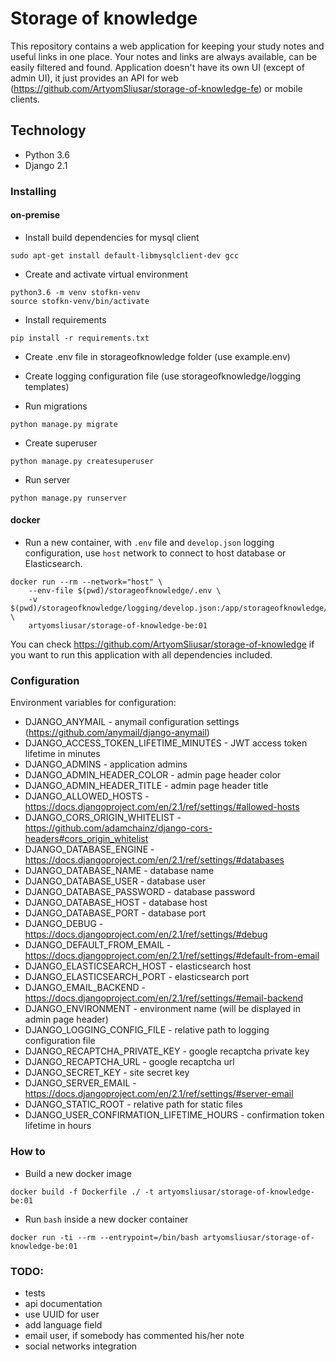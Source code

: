 # Storage of knowledge

This repository contains a web application for keeping your study notes and 
useful links in one place.
Your notes and links are always available, can be easily filtered and found.
Application doesn't have its own UI (except of admin UI), it just provides
an API for web (https://github.com/ArtyomSliusar/storage-of-knowledge-fe) or 
mobile clients.

## Technology

* Python 3.6
* Django 2.1

### Installing

#### on-premise

- Install build dependencies for mysql client
```
sudo apt-get install default-libmysqlclient-dev gcc
```

- Create and activate virtual environment
```
python3.6 -m venv stofkn-venv
source stofkn-venv/bin/activate
```

- Install requirements
```
pip install -r requirements.txt
```

- Create .env file in storageofknowledge folder (use example.env)

- Create logging configuration file (use storageofknowledge/logging templates)

- Run migrations
```
python manage.py migrate
```

- Create superuser
```
python manage.py createsuperuser
```

- Run server
```
python manage.py runserver
```

#### docker

- Run a new container, with `.env` file and `develop.json` logging configuration, 
use `host` network to connect to host database or Elasticsearch.
```
docker run --rm --network="host" \
    --env-file $(pwd)/storageofknowledge/.env \
    -v $(pwd)/storageofknowledge/logging/develop.json:/app/storageofknowledge/logging/develop.json \
    artyomsliusar/storage-of-knowledge-be:01
```

You can check https://github.com/ArtyomSliusar/storage-of-knowledge if you want
to run this application with all dependencies included.

### Configuration

Environment variables for configuration:

- DJANGO_ANYMAIL - anymail configuration settings (https://github.com/anymail/django-anymail)
- DJANGO_ACCESS_TOKEN_LIFETIME_MINUTES - JWT access token lifetime in minutes 
- DJANGO_ADMINS - application admins
- DJANGO_ADMIN_HEADER_COLOR - admin page header color
- DJANGO_ADMIN_HEADER_TITLE - admin page header title
- DJANGO_ALLOWED_HOSTS - https://docs.djangoproject.com/en/2.1/ref/settings/#allowed-hosts
- DJANGO_CORS_ORIGIN_WHITELIST - https://github.com/adamchainz/django-cors-headers#cors_origin_whitelist
- DJANGO_DATABASE_ENGINE - https://docs.djangoproject.com/en/2.1/ref/settings/#databases
- DJANGO_DATABASE_NAME - database name
- DJANGO_DATABASE_USER - database user
- DJANGO_DATABASE_PASSWORD - database password
- DJANGO_DATABASE_HOST - database host
- DJANGO_DATABASE_PORT - database port
- DJANGO_DEBUG - https://docs.djangoproject.com/en/2.1/ref/settings/#debug
- DJANGO_DEFAULT_FROM_EMAIL - https://docs.djangoproject.com/en/2.1/ref/settings/#default-from-email
- DJANGO_ELASTICSEARCH_HOST - elasticsearch host
- DJANGO_ELASTICSEARCH_PORT - elasticsearch port
- DJANGO_EMAIL_BACKEND - https://docs.djangoproject.com/en/2.1/ref/settings/#email-backend
- DJANGO_ENVIRONMENT - environment name (will be displayed in admin page header)
- DJANGO_LOGGING_CONFIG_FILE - relative path to logging configuration file
- DJANGO_RECAPTCHA_PRIVATE_KEY - google recaptcha private key
- DJANGO_RECAPTCHA_URL - google recaptcha url
- DJANGO_SECRET_KEY - site secret key
- DJANGO_SERVER_EMAIL - https://docs.djangoproject.com/en/2.1/ref/settings/#server-email
- DJANGO_STATIC_ROOT - relative path for static files
- DJANGO_USER_CONFIRMATION_LIFETIME_HOURS - confirmation token lifetime in hours

### How to

- Build a new docker image
```
docker build -f Dockerfile ./ -t artyomsliusar/storage-of-knowledge-be:01
```

- Run `bash` inside a new docker container
```
docker run -ti --rm --entrypoint=/bin/bash artyomsliusar/storage-of-knowledge-be:01
```

### TODO:
- tests
- api documentation
- use UUID for user
- add language field
- email user, if somebody has commented his/her note
- social networks integration
